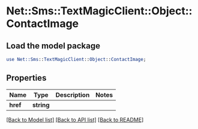# Net::Sms::TextMagicClient::Object::ContactImage

## Load the model package
```perl
use Net::Sms::TextMagicClient::Object::ContactImage;
```

## Properties
Name | Type | Description | Notes
------------ | ------------- | ------------- | -------------
**href** | **string** |  | 

[[Back to Model list]](../README.md#documentation-for-models) [[Back to API list]](../README.md#documentation-for-api-endpoints) [[Back to README]](../README.md)


